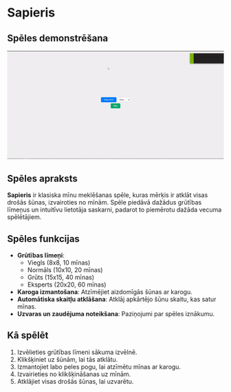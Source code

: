 # Sapieris

## Spēles demonstrēšana

![Sapieris spēles demonstrācija](assets/gif/minesweepergif.gif)

## Spēles apraksts

**Sapieris** ir klasiska mīnu meklēšanas spēle, kuras mērķis ir atklāt visas drošās šūnas, izvairoties no mīnām. Spēle piedāvā dažādus grūtības līmeņus un intuitīvu lietotāja saskarni, padarot to piemērotu dažāda vecuma spēlētājiem.

## Spēles funkcijas

- **Grūtības līmeņi**:
  - Viegls (8x8, 10 mīnas)
  - Normāls (10x10, 20 mīnas)
  - Grūts (15x15, 40 mīnas)
  - Eksperts (20x20, 60 mīnas)
- **Karoga izmantošana**: Atzīmējiet aizdomīgās šūnas ar karogu.
- **Automātiska skaitļu atklāšana**: Atklāj apkārtējo šūnu skaitu, kas satur mīnas.
- **Uzvaras un zaudējuma noteikšana**: Paziņojumi par spēles iznākumu.

## Kā spēlēt

1. Izvēlieties grūtības līmeni sākuma izvēlnē.
2. Klikšķiniet uz šūnām, lai tās atklātu.
3. Izmantojiet labo peles pogu, lai atzīmētu mīnas ar karogu.
4. Izvairieties no klikšķināšanas uz mīnām.
5. Atklājiet visas drošās šūnas, lai uzvarētu.
